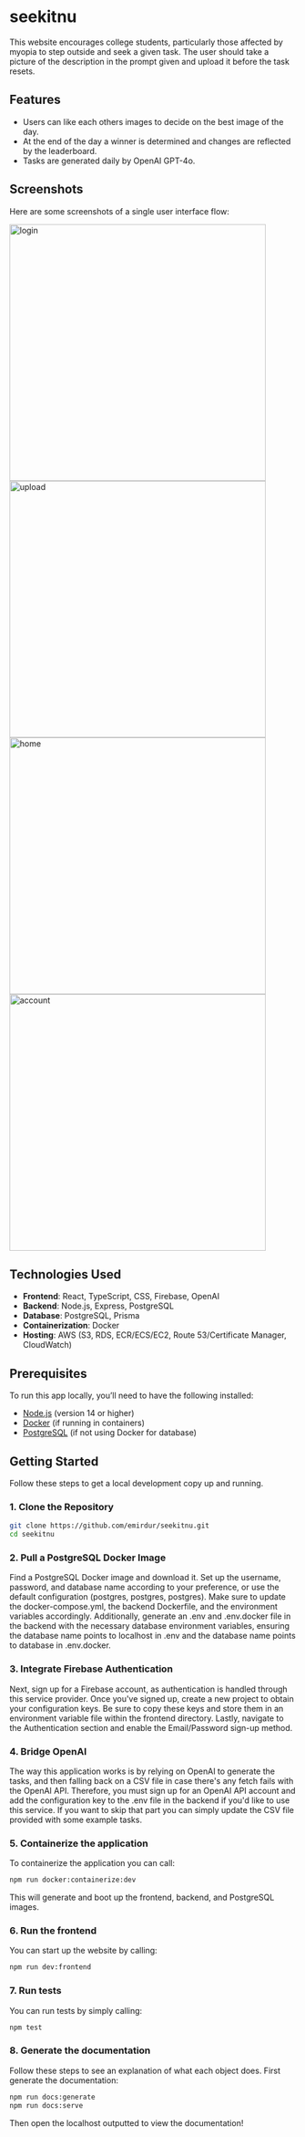 # seekitnu

This website encourages college students, particularly those affected by myopia to step outside and seek a given task. The user should take a picture of the description in the prompt given and upload it before the task resets.

## Features

- Users can like each others images to decide on the best image of the day.
- At the end of the day a winner is determined and changes are reflected by the leaderboard.
- Tasks are generated daily by OpenAI GPT-4o.

## Screenshots

Here are some screenshots of a single user interface flow:

<img width="450" alt="login" src="https://github.com/user-attachments/assets/a6b017b7-437d-4af5-a5d8-4b3404827b09" />
<img width="450" alt="upload" src="https://github.com/user-attachments/assets/abc8ac41-fd78-4742-b178-f48537952a46" />
<img width="450" alt="home" src="https://github.com/user-attachments/assets/0e7c5ab5-eaf6-4a1d-be9c-b529989e0808" />
<img width="450" alt="account" src="https://github.com/user-attachments/assets/5e96766b-01b5-4709-a0ca-8a5317e4b9d6" />

## Technologies Used

- **Frontend**: React, TypeScript, CSS, Firebase, OpenAI
- **Backend**: Node.js, Express, PostgreSQL
- **Database**: PostgreSQL, Prisma
- **Containerization**: Docker
- **Hosting**: AWS (S3, RDS, ECR/ECS/EC2, Route 53/Certificate Manager, CloudWatch)

## Prerequisites

To run this app locally, you’ll need to have the following installed:

- [Node.js](https://nodejs.org) (version 14 or higher)
- [Docker](https://www.docker.com) (if running in containers)
- [PostgreSQL](https://www.postgresql.org/) (if not using Docker for database)

## Getting Started

Follow these steps to get a local development copy up and running.

### 1. Clone the Repository

```bash
git clone https://github.com/emirdur/seekitnu.git
cd seekitnu
```

### 2. Pull a PostgreSQL Docker Image

Find a PostgreSQL Docker image and download it. Set up the username, password, and database name according to your preference, or use the default configuration (postgres, postgres, postgres). Make sure to update the docker-compose.yml, the backend Dockerfile, and the environment variables accordingly. Additionally, generate an .env and .env.docker file in the backend with the necessary database environment variables, ensuring the database name points to localhost in .env and the database name points to database in .env.docker.

### 3. Integrate Firebase Authentication

Next, sign up for a Firebase account, as authentication is handled through this service provider. Once you've signed up, create a new project to obtain your configuration keys. Be sure to copy these keys and store them in an environment variable file within the frontend directory. Lastly, navigate to the Authentication section and enable the Email/Password sign-up method.

### 4. Bridge OpenAI

The way this application works is by relying on OpenAI to generate the tasks, and then falling back on a CSV file in case there's any fetch fails with the OpenAI API. Therefore, you must sign up for an OpenAI API account and add the configuration key to the .env file in the backend if you'd like to use this service. If you want to skip that part you can simply update the CSV file provided with some example tasks.

### 5. Containerize the application

To containerize the application you can call:

```bash
npm run docker:containerize:dev
```

This will generate and boot up the frontend, backend, and PostgreSQL images.

### 6. Run the frontend

You can start up the website by calling:

```bash
npm run dev:frontend
```

### 7. Run tests

You can run tests by simply calling:

```bash
npm test
```

### 8. Generate the documentation

Follow these steps to see an explanation of what each object does. First generate the documentation:

```bash
npm run docs:generate
npm run docs:serve
```

Then open the localhost outputted to view the documentation!
